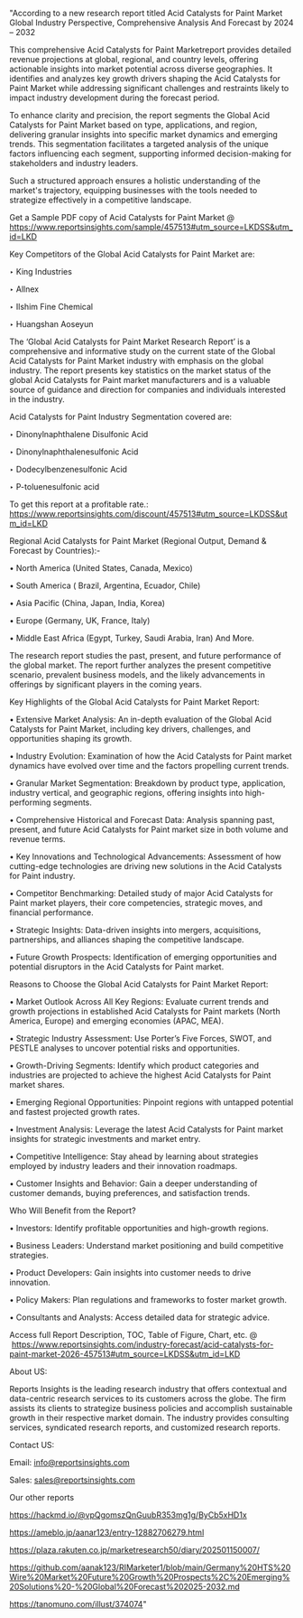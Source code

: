 "According to a new research report titled Acid Catalysts for Paint Market Global Industry Perspective, Comprehensive Analysis And Forecast by 2024 – 2032

This comprehensive Acid Catalysts for Paint Marketreport provides detailed revenue projections at global, regional, and country levels, offering actionable insights into market potential across diverse geographies. It identifies and analyzes key growth drivers shaping the Acid Catalysts for Paint Market while addressing significant challenges and restraints likely to impact industry development during the forecast period.

To enhance clarity and precision, the report segments the Global Acid Catalysts for Paint Market based on type, applications, and region, delivering granular insights into specific market dynamics and emerging trends. This segmentation facilitates a targeted analysis of the unique factors influencing each segment, supporting informed decision-making for stakeholders and industry leaders.

Such a structured approach ensures a holistic understanding of the market's trajectory, equipping businesses with the tools needed to strategize effectively in a competitive landscape.

Get a Sample PDF copy of Acid Catalysts for Paint Market @ https://www.reportsinsights.com/sample/457513#utm_source=LKDSS&utm_id=LKD

Key Competitors of the Global Acid Catalysts for Paint Market are:

‣ King Industries

‣ Allnex

‣ Ilshim Fine Chemical

‣ Huangshan Aoseyun

The ‘Global Acid Catalysts for Paint Market Research Report’ is a comprehensive and informative study on the current state of the Global Acid Catalysts for Paint Market industry with emphasis on the global industry. The report presents key statistics on the market status of the global Acid Catalysts for Paint market manufacturers and is a valuable source of guidance and direction for companies and individuals interested in the industry.

Acid Catalysts for Paint Industry Segmentation covered are:

‣ Dinonylnaphthalene Disulfonic Acid

‣ Dinonylnaphthalenesulfonic Acid

‣ Dodecylbenzenesulfonic Acid

‣ P-toluenesulfonic acid

To get this report at a profitable rate.: https://www.reportsinsights.com/discount/457513#utm_source=LKDSS&utm_id=LKD

Regional Acid Catalysts for Paint Market (Regional Output, Demand & Forecast by Countries):-

• North America (United States, Canada, Mexico)

• South America ( Brazil, Argentina, Ecuador, Chile)

• Asia Pacific (China, Japan, India, Korea)

• Europe (Germany, UK, France, Italy)

• Middle East Africa (Egypt, Turkey, Saudi Arabia, Iran) And More.

The research report studies the past, present, and future performance of the global market. The report further analyzes the present competitive scenario, prevalent business models, and the likely advancements in offerings by significant players in the coming years.

Key Highlights of the Global Acid Catalysts for Paint Market Report:

• Extensive Market Analysis: An in-depth evaluation of the Global Acid Catalysts for Paint Market, including key drivers, challenges, and opportunities shaping its growth.

• Industry Evolution: Examination of how the Acid Catalysts for Paint market dynamics have evolved over time and the factors propelling current trends.

• Granular Market Segmentation: Breakdown by product type, application, industry vertical, and geographic regions, offering insights into high-performing segments.

• Comprehensive Historical and Forecast Data: Analysis spanning past, present, and future Acid Catalysts for Paint market size in both volume and revenue terms.

• Key Innovations and Technological Advancements: Assessment of how cutting-edge technologies are driving new solutions in the Acid Catalysts for Paint industry.

• Competitor Benchmarking: Detailed study of major Acid Catalysts for Paint market players, their core competencies, strategic moves, and financial performance.

• Strategic Insights: Data-driven insights into mergers, acquisitions, partnerships, and alliances shaping the competitive landscape.

• Future Growth Prospects: Identification of emerging opportunities and potential disruptors in the Acid Catalysts for Paint market.

Reasons to Choose the Global Acid Catalysts for Paint Market Report:

• Market Outlook Across All Key Regions: Evaluate current trends and growth projections in established Acid Catalysts for Paint markets (North America, Europe) and emerging economies (APAC, MEA).

• Strategic Industry Assessment: Use Porter’s Five Forces, SWOT, and PESTLE analyses to uncover potential risks and opportunities.

• Growth-Driving Segments: Identify which product categories and industries are projected to achieve the highest Acid Catalysts for Paint market shares.

• Emerging Regional Opportunities: Pinpoint regions with untapped potential and fastest projected growth rates.

• Investment Analysis: Leverage the latest Acid Catalysts for Paint market insights for strategic investments and market entry.

• Competitive Intelligence: Stay ahead by learning about strategies employed by industry leaders and their innovation roadmaps.

• Customer Insights and Behavior: Gain a deeper understanding of customer demands, buying preferences, and satisfaction trends.

Who Will Benefit from the Report?

• Investors: Identify profitable opportunities and high-growth regions.

• Business Leaders: Understand market positioning and build competitive strategies.

• Product Developers: Gain insights into customer needs to drive innovation.

• Policy Makers: Plan regulations and frameworks to foster market growth.

• Consultants and Analysts: Access detailed data for strategic advice.

Access full Report Description, TOC, Table of Figure, Chart, etc. @  https://www.reportsinsights.com/industry-forecast/acid-catalysts-for-paint-market-2026-457513#utm_source=LKDSS&utm_id=LKD

About US:

Reports Insights is the leading research industry that offers contextual and data-centric research services to its customers across the globe. The firm assists its clients to strategize business policies and accomplish sustainable growth in their respective market domain. The industry provides consulting services, syndicated research reports, and customized research reports.

Contact US:

Email: info@reportsinsights.com

Sales: sales@reportsinsights.com

Our other reports

https://hackmd.io/@vpQgomszQnGuubR353mg1g/ByCb5xHD1x

https://ameblo.jp/aanar123/entry-12882706279.html

https://plaza.rakuten.co.jp/marketresearch50/diary/202501150007/

https://github.com/aanak123/RIMarketer1/blob/main/Germany%20HTS%20Wire%20Market%20Future%20Growth%20Prospects%2C%20Emerging%20Solutions%20-%20Global%20Forecast%202025-2032.md

https://tanomuno.com/illust/374074"
